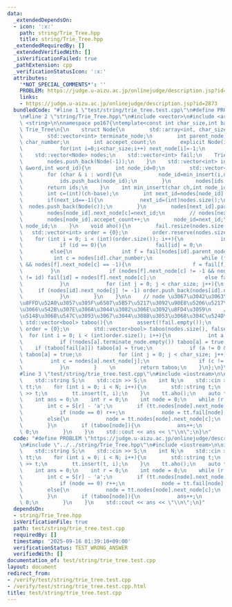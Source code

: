 ```yaml
---
data:
  _extendedDependsOn:
  - icon: ':x:'
    path: string/Trie_Tree.hpp
    title: string/Trie_Tree.hpp
  _extendedRequiredBy: []
  _extendedVerifiedWith: []
  _isVerificationFailed: true
  _pathExtension: cpp
  _verificationStatusIcon: ':x:'
  attributes:
    '*NOT_SPECIAL_COMMENTS*': ''
    PROBLEM: https://judge.u-aizu.ac.jp/onlinejudge/description.jsp?id=2873
    links:
    - https://judge.u-aizu.ac.jp/onlinejudge/description.jsp?id=2873
  bundledCode: "#line 1 \"test/string/trie_tree.test.cpp\"\n#define PROBLEM \"https://judge.u-aizu.ac.jp/onlinejudge/description.jsp?id=2873\"\
    \n#line 2 \"string/Trie_Tree.hpp\"\n#include <vector>\n#include <array>\n#include\
    \ <string>\n\nnamespace po167{\ntemplate<const int char_size,int base>\nstruct\
    \ Trie_Tree\n{\n    struct Node{\n        std::array<int, char_size> next_node;\n\
    \        std::vector<int> terminate_node;\n        int parent_node;\n        int\
    \ char_number;\n        int accepet_count;\n        explicit Node(int c_):parent_node(-1),char_number(c_),accepet_count(0){\n\
    \            for(int i=0;i<char_size;i++) next_node[i]=-1;\n        }\n    };\n\
    \    std::vector<Node> nodes;\n    std::vector<int> fail;\n    Trie_Tree(){\n\
    \        nodes.push_back(Node(-1));\n    }\n    std::vector<int> insert(std::string\
    \ &word,int word_id){\n        int node_id=0;\n        std::vector<int> ids;\n\
    \        for (char & i : word){\n            node_id=min_insert(i,node_id,word_id);\n\
    \            ids.push_back(node_id);\n        }\n        nodes[ids.back()].terminate_node.push_back(word_id);\n\
    \        return ids;\n    }\n    int min_insert(char ch,int node_id,int word_id){\n\
    \        int c=(int)(ch-base);\n        int next_id=nodes[node_id].next_node[c];\n\
    \        if(next_id==-1){\n            next_id=(int)nodes.size();\n          \
    \  nodes.push_back(Node(c));\n        }\n        nodes[next_id].parent_node=node_id;\n\
    \        nodes[node_id].next_node[c]=next_id;\n        // nodes[next_id].accept_node.push_back(word_id);\n\
    \        nodes[node_id].accepet_count++;\n        node_id=next_id;\n        return\
    \ node_id;\n    }\n    void aho(){\n        fail.resize(nodes.size());\n     \
    \   std::vector<int> order = {0};\n        order.reserve(nodes.size());\n    \
    \    for (int i = 0; i < (int)(order.size()); i++){\n            int id = order[i];\n\
    \            if (id == 0){\n                fail[id] = 0;\n            }\n   \
    \         else{\n                int f = fail[nodes[id].parent_node];\n      \
    \          int c = nodes[id].char_number;\n                while (f != fail[f]\
    \ && nodes[f].next_node[c] == -1){\n                    f = fail[f];\n       \
    \         }\n                if (nodes[f].next_node[c] != -1 && nodes[f].next_node[c]\
    \ != id) fail[id] = nodes[f].next_node[c];\n                else fail[id] = 0;\n\
    \            }\n            for (int j = 0; j < char_size; j++){\n           \
    \     if (nodes[id].next_node[j] != -1) order.push_back(nodes[id].next_node[j]);\n\
    \            }\n        }\n    }\n\n    // node \u3067\u3042\u3063\u3066\u3001\
    \u8FFD\u52A0\u3057\u305F\u6587\u5B57\u5217\u3092\u90E8\u5206\u5217\u3068\u3057\
    \u3066\u542B\u307E\u306A\u3044\u3082\u306E\u3092\u8FD4\u3059\n    // aho \u3092\
    \u5148\u306B\u547C\u3093\u3067\u3044\u308B\u3053\u3068\u304C\u524D\u63D0\n   \
    \ std::vector<bool> taboo(){\n        assert(!fail.empty());\n        std::vector<int>\
    \ order = {0};\n        std::vector<bool> taboo(nodes.size(), false);\n      \
    \  for (int i = 0; i < (int)order.size(); i++){\n            int a = order[i];\n\
    \            if (!nodes[a].terminate_node.empty()) taboo[a] = true;\n        \
    \    if (taboo[fail[a]]) taboo[a] = true;\n            if (a != 0 && taboo[nodes[a].parent_node])\
    \ taboo[a] = true;\n            for (int j = 0; j < char_size; j++){\n       \
    \         int c = nodes[a].next_node[j];\n                if (c != -1) order.push_back(c);\n\
    \            }\n        }    \n        return taboo;\n    }\n};\n}\nusing po167::Trie_Tree;\n\
    #line 3 \"test/string/trie_tree.test.cpp\"\n#include <iostream>\n\nint main(){\n\
    \    std::string S;\n    std::cin >> S;\n    int N;\n    std::cin >> N;\n    po167::Trie_Tree<26,'a'>\
    \ tt;\n    for (int i = 0; i < N; i++){\n        std::string t;\n        std::cin\
    \ >> t;\n        tt.insert(t, i);\n    }\n    tt.aho();\n    auto taboo = tt.taboo();\n\
    \    int ans = 0;\n    int r = 0;\n    int node = 0;\n    while (r != (int)S.size()){\n\
    \        int c = S[r] - 'a';\n        if (tt.nodes[node].next_node[c] == -1){\n\
    \            if (node == 0) r++;\n            node = tt.fail[node];\n        }\n\
    \        else{\n            node = tt.nodes[node].next_node[c];\n            r++;\n\
    \        }\n        if (taboo[node]){\n            ans++;\n            node =\
    \ 0;\n        }\n    }\n    std::cout << ans << \"\\n\";\n}\n"
  code: "#define PROBLEM \"https://judge.u-aizu.ac.jp/onlinejudge/description.jsp?id=2873\"\
    \n#include \"../../string/Trie_Tree.hpp\"\n#include <iostream>\n\nint main(){\n\
    \    std::string S;\n    std::cin >> S;\n    int N;\n    std::cin >> N;\n    po167::Trie_Tree<26,'a'>\
    \ tt;\n    for (int i = 0; i < N; i++){\n        std::string t;\n        std::cin\
    \ >> t;\n        tt.insert(t, i);\n    }\n    tt.aho();\n    auto taboo = tt.taboo();\n\
    \    int ans = 0;\n    int r = 0;\n    int node = 0;\n    while (r != (int)S.size()){\n\
    \        int c = S[r] - 'a';\n        if (tt.nodes[node].next_node[c] == -1){\n\
    \            if (node == 0) r++;\n            node = tt.fail[node];\n        }\n\
    \        else{\n            node = tt.nodes[node].next_node[c];\n            r++;\n\
    \        }\n        if (taboo[node]){\n            ans++;\n            node =\
    \ 0;\n        }\n    }\n    std::cout << ans << \"\\n\";\n}"
  dependsOn:
  - string/Trie_Tree.hpp
  isVerificationFile: true
  path: test/string/trie_tree.test.cpp
  requiredBy: []
  timestamp: '2025-09-16 01:39:10+09:00'
  verificationStatus: TEST_WRONG_ANSWER
  verifiedWith: []
documentation_of: test/string/trie_tree.test.cpp
layout: document
redirect_from:
- /verify/test/string/trie_tree.test.cpp
- /verify/test/string/trie_tree.test.cpp.html
title: test/string/trie_tree.test.cpp
---
```

